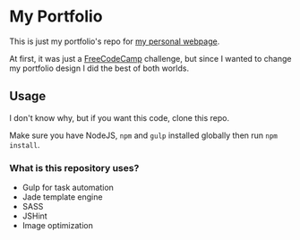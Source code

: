# My Portfolio

This is just my portfolio's repo for [my personal webpage](http://lubien.info).

At first, it was just a [FreeCodeCamp](http://www.freecodecamp.com/challenges/build-a-personal-portfolio-webpage) challenge, but since I wanted to change my portfolio design I did the best of both worlds.

## Usage

I don't know why, but if you want this code, clone this repo.

Make sure you have NodeJS, `npm` and `gulp` installed globally then run `npm install`.

### What is this repository uses? ###

* Gulp for task automation
* Jade template engine
* SASS
* JSHint
* Image optimization